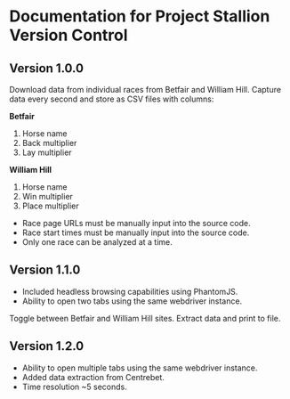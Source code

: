 # Documentation for Project Stallion Version Control

## Version 1.0.0
Download data from individual races from Betfair and William Hill.
Capture data every second and store as CSV files with columns:

  **Betfair**
  1. Horse name
  2. Back multiplier
  3. Lay multiplier
  
  **William Hill**
  1. Horse name
  2. Win multiplier
  3. Place multiplier
  
  * Race page URLs must be manually input into the source code.
  * Race start times must be manually input into the source code.
  * Only one race can be analyzed at a time.
  
## Version 1.1.0
  * Included headless browsing capabilities using PhantomJS.
  * Ability to open two tabs using the same webdriver instance.
  
Toggle between Betfair and William Hill sites. Extract data and print to file.

## Version 1.2.0
  * Ability to open multiple tabs using the same webdriver instance.
  * Added data extraction from Centrebet.
  * Time resolution ~5 seconds.
